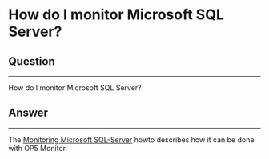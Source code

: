 # How do I monitor Microsoft SQL Server?

## Question

* * * * *

How do I monitor Microsoft SQL Server?

## Answer

* * * * *

The [Monitoring Microsoft SQL-Server](https://kb.op5.com/display/HOWTOs/Monitoring+Microsoft+SQL-Server) howto describes how it can be done with OP5 Monitor.


